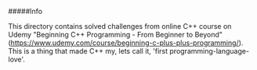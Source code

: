 #####Info

This directory contains solved challenges from online C++ course on Udemy "Beginning C++ Programming - From Beginner to Beyond" (https://www.udemy.com/course/beginning-c-plus-plus-programming/). This is a thing that made C++ my, lets call it, 'first programming-language-love'.